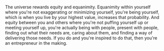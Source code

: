  The universe rewards equity and equanimity. Equanimity within yourself where you're not exaggerating or minimizing yourself, you're being yourself, which is when you live by your highest value, increases that probability. And equity between you and others where you're not puffing yourself up or meeting yourself up, you're actually being with people, present with people, finding out what their needs are, caring about them, and finding a way of delivering those needs. If you do and you're inspired to do that, then you're an entrepreneur in the making.